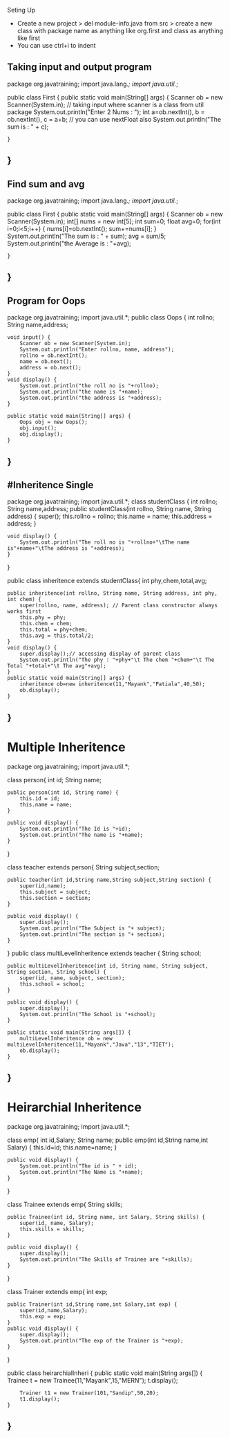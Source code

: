 Seting Up
- Create a new project > del module-info.java from src > create a new class with package name as anything like org.first and class as anything like first
- You can use ctrl+i to indent

Taking input and output program
---------------------------------------------------------------------------------------------------------------------------
package org.javatraining;
import java.lang.*;
import java.util.*;

public class First {
	public static void main(String[] args) {
		Scanner ob = new Scanner(System.in); // taking input where scanner is a class from util package
		System.out.println("Enter 2 Nums : ");
		int a=ob.nextInt(), b = ob.nextInt(), c = a+b; // you can use nextFloat also
		System.out.println("The sum is : " + c);
		
	}
}
-------------------------------------------------------------------------------------------------------------------------------

Find sum and avg
----------------------------------------------------
package org.javatraining;
import java.lang.*;
import java.util.*;

public class First {
	public static void main(String[] args) {
		Scanner ob = new Scanner(System.in);
		int[] nums = new int[5];
		int sum=0;
		float avg=0;
		for(int i=0;i<5;i++) {
			nums[i]=ob.nextInt();
			sum+=nums[i];
		}
		System.out.println("The sum is : " + sum);
		avg = sum/5;
		System.out.println("the Average is : "+avg);
		
	}
}
---------------------------------------------------------------

Program for Oops
--------------------------------------
package org.javatraining;
import java.util.*;
public class Oops {
	int rollno;
	String name,address;
	
	void input() {
		Scanner ob = new Scanner(System.in);
		System.out.println("Enter rollno, name, address");
		rollno = ob.nextInt();
		name = ob.next();
		address = ob.next();
	}
	void display() {
		System.out.println("the roll no is "+rollno);
		System.out.println("the name is "+name);
		System.out.println("the address is "+address);
	}
	
	public static void main(String[] args) {
		Oops obj = new Oops();
		obj.input();
		obj.display();
	}
}
---------------------------------------------------------

#Inheritence Single
-------------------------------------------------------------------------------------
package org.javatraining;
import java.util.*;
class studentClass {
	int rollno;
	String name,address;
	public studentClass(int rollno, String name, String address) {
		super();
		this.rollno = rollno;
		this.name = name;
		this.address = address;
	}
	
	void display() {
		System.out.println("The roll no is "+rollno+"\tThe name is"+name+"\tThe address is "+address);
	}
}

public class inheritence extends studentClass{
	int phy,chem,total,avg;

	public inheritence(int rollno, String name, String address, int phy, int chem) {
		super(rollno, name, address); // Parent class constructor always works first
		this.phy = phy;
		this.chem = chem;
		this.total = phy+chem;
		this.avg = this.total/2;
	}
	void display() {
		super.display();// accessing display of parent class
		System.out.println("The phy : "+phy+"\t The chem "+chem+"\t The Total "+total+"\t The avg"+avg);
	}
	public static void main(String[] args) {
		inheritence ob=new inheritence(11,"Mayank","Patiala",40,50);
		ob.display();
	}
	
}
--------------------------------------------------------------------------------------------------------------------
# Multiple Inheritence
package org.javatraining;
import java.util.*;

class person{
	int id;
	String name;
	
	public person(int id, String name) {
		this.id = id;
		this.name = name;
	}
	
	public void display() {
		System.out.println("The Id is "+id);
		System.out.println("The name is "+name);
	}
}

class teacher extends person{
	String subject,section;
	
	public teacher(int id,String name,String subject,String section) {
		super(id,name);
		this.subject = subject;
		this.section = section;
	}
	
	public void display() {
		super.display();
		System.out.println("The Subject is "+ subject);
		System.out.println("The section is "+ section);
	}
}
public class multiLevelInheritence extends teacher {
	String school;

	public multiLevelInheritence(int id, String name, String subject, String section, String school) {
		super(id, name, subject, section);
		this.school = school;
	}
	
	public void display() {
		super.display();
		System.out.println("The School is "+school);
	}
	
	public static void main(String args[]) {
		multiLevelInheritence ob = new multiLevelInheritence(11,"Mayank","Java","13","TIET");
		ob.display();
	}
}
-------------------------------------------------------------------------------------------------------
# Heirarchial Inheritence
package org.javatraining;
import java.util.*;

class emp{
	int id,Salary;
	String name;
	public emp(int id,String name,int  Salary) {
		this.id=id;
		this.name=name;
	}
	
	public void display() {
		System.out.println("The id is " + id);
		System.out.println("The Name is "+name);
	}
}

class Trainee extends  emp{
	String skills;

	public Trainee(int id, String name, int Salary, String skills) {
		super(id, name, Salary);
		this.skills = skills;
	}
	
	public void display() {
		super.display();
		System.out.println("The Skills of Trainee are "+skills);
	}
}

class Trainer extends emp{
	int exp;
	
	public Trainer(int id,String name,int Salary,int exp) {
		super(id,name,Salary);
		this.exp = exp;
	}
	public void display() {
		super.display();
		System.out.println("The exp of the Trainer is "+exp);
	}
}

public class heirarchialInheri {
	public static void main(String args[]) {
		Trainee t = new Trainee(11,"Mayank",15,"MERN");
		t.display();
		
		Trainer t1 = new Trainer(101,"Sandip",50,20);
		t1.display();
	}
}
-------------------------------------------------------------------------------------------------------
